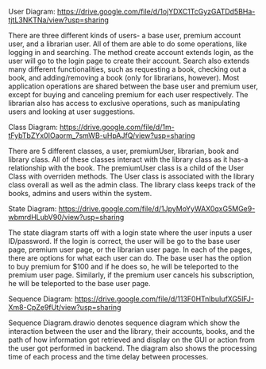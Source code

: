User Diagram: https://drive.google.com/file/d/1ojYDXC1TcGyzGATDd5BHa-tjtL3NKTNa/view?usp=sharing

There are three different kinds of users- a base user, premium account user, and a librarian user. 
All of them are able to do some operations, like logging in and searching. The method create account extends login, 
as the user will go to the login page to create their account. Search also extends many different functionalities,
such as requesting a book, checking out a book, and adding/removing a book (only for librarians, however).
Most application operations are shared between the base user and premium user, except for buying and canceling 
premium for each user respectively. The librarian also has access to exclusive operations, such as manipulating users
and looking at user suggestions.

Class Diagram: https://drive.google.com/file/d/1m-tFybTbZYx0IOaorm_7smWB-uHpAJfQ/view?usp=sharing

There are 5 different classes, a user, premiumUser, librarian, book and library class. All of these classes interact with the library class as it has-a relationship with the book. The premiumUser class is a child of the User Class with overriden methods. The User class is associated with the library class overall as well as the admin class. The library class keeps track of the books, admins and users within the system.

State Diagram: https://drive.google.com/file/d/1JpyMoYyWAX0qxG5MGe9-wbmrdHLubV90/view?usp=sharing

The state diagram starts off with a login state where the user inputs a user ID/password. If the login is correct, the user will be go to the base user page, premium user page, or the librarian user page. In each of the pages, there are options for what each user can do. The base user has the option to buy premium for $100 and if he does so, he will be teleported to the premium user page. Similarly, if the premium user cancels his subscription, he will be teleported to the base user page.

Sequence Diagram: https://drive.google.com/file/d/113F0HTnlbuIufXG5lFJ-Xm8-CpZe9fUt/view?usp=sharing

Sequence Diagram.drawio denotes sequence diagram which show the interaction between the user and the library, their accounts, books,
and the path of how information got retrieved and display on the GUI or action from the user got performed in backend. The diagram also shows the processing time of each process and the time delay between processes.
